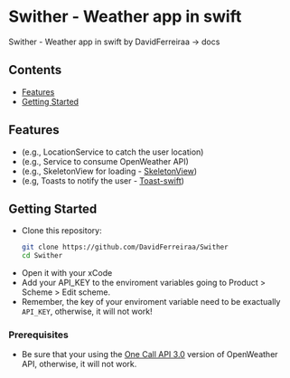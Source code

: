# Swither -  Weather app in swift

Swither -  Weather app in swift by DavidFerreiraa -> docs

## Contents
- [Features](#features)
- [Getting Started](#getting-started)

## Features
- (e.g., LocationService to catch the user location)
- (e.g., Service to consume OpenWeather API)
- (e.g., SkeletonView for loading - [SkeletonView](https://github.com/Juanpe/SkeletonView))
- (e.g, Toasts to notify the user - [Toast-swift](https://github.com/scalessec/Toast-Swift))

## Getting Started
- Clone this repository:
  ```bash
  git clone https://github.com/DavidFerreiraa/Swither
  cd Swither
- Open it with your xCode
- Add your API_KEY to the enviroment variables going to Product > Scheme > Edit scheme.
- Remember, the key of your enviroment variable need to be exactually ```API_KEY```, otherwise, it will not work!

### Prerequisites
- Be sure that your using the [One Call API 3.0](https://openweathermap.org/api/one-call-3) version of OpenWeather API, otherwise, it will not work.

